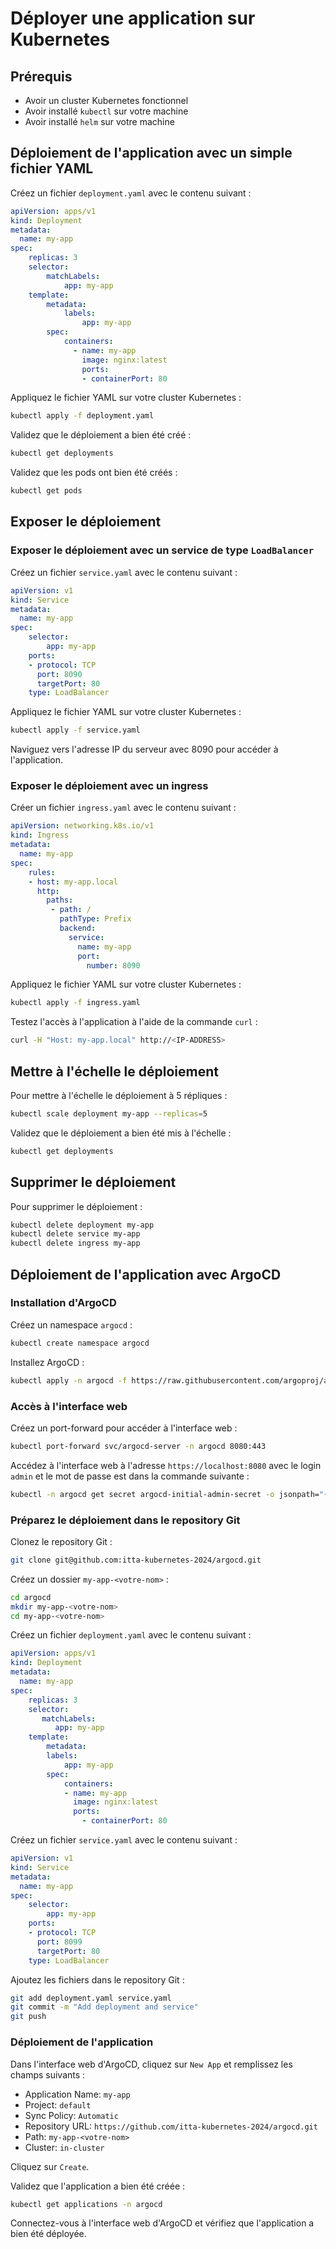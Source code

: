 # Déployer une application sur Kubernetes

## Prérequis

- Avoir un cluster Kubernetes fonctionnel
- Avoir installé `kubectl` sur votre machine
- Avoir installé `helm` sur votre machine

## Déploiement de l'application avec un simple fichier YAML

Créez un fichier `deployment.yaml` avec le contenu suivant :

```yaml
apiVersion: apps/v1
kind: Deployment
metadata:
  name: my-app
spec:
    replicas: 3
    selector:
        matchLabels:
            app: my-app
    template:
        metadata:
            labels:
                app: my-app
        spec:
            containers:
              - name: my-app
                image: nginx:latest
                ports:
                - containerPort: 80
```

Appliquez le fichier YAML sur votre cluster Kubernetes :

```bash
kubectl apply -f deployment.yaml
```

Validez que le déploiement a bien été créé :

```bash
kubectl get deployments
```

Validez que les pods ont bien été créés :

```bash
kubectl get pods
```

## Exposer le déploiement

### Exposer le déploiement avec un service de type `LoadBalancer`

Créez un fichier `service.yaml` avec le contenu suivant :

```yaml
apiVersion: v1
kind: Service
metadata:
  name: my-app
spec:
    selector:
        app: my-app
    ports:
    - protocol: TCP
      port: 8090
      targetPort: 80
    type: LoadBalancer
```

Appliquez le fichier YAML sur votre cluster Kubernetes :

```bash
kubectl apply -f service.yaml
```

Naviguez vers l'adresse IP du serveur avec 8090 pour accéder à l'application.

### Exposer le déploiement avec un ingress

Créer un fichier `ingress.yaml` avec le contenu suivant :

```yaml
apiVersion: networking.k8s.io/v1
kind: Ingress
metadata:
  name: my-app
spec:
    rules:
    - host: my-app.local
      http:
        paths:
         - path: /
           pathType: Prefix
           backend:
             service:
               name: my-app
               port:
                 number: 8090
```

Appliquez le fichier YAML sur votre cluster Kubernetes :

```bash
kubectl apply -f ingress.yaml
```

Testez l'accès à l'application à l'aide de la commande `curl` :

```bash
curl -H "Host: my-app.local" http://<IP-ADDRESS>
```

## Mettre à l'échelle le déploiement

Pour mettre à l'échelle le déploiement à 5 répliques :

```bash
kubectl scale deployment my-app --replicas=5
```

Validez que le déploiement a bien été mis à l'échelle :

```bash
kubectl get deployments
```

## Supprimer le déploiement

Pour supprimer le déploiement :

```bash
kubectl delete deployment my-app
kubectl delete service my-app
kubectl delete ingress my-app
```

## Déploiement de l'application avec ArgoCD

### Installation d'ArgoCD

Créez un namespace `argocd` :

```bash
kubectl create namespace argocd
```

Installez ArgoCD :

```bash
kubectl apply -n argocd -f https://raw.githubusercontent.com/argoproj/argo-cd/stable/manifests/install.yaml
```

### Accès à l'interface web

Créez un port-forward pour accéder à l'interface web :

```bash
kubectl port-forward svc/argocd-server -n argocd 8080:443
```

Accédez à l'interface web à l'adresse `https://localhost:8080` avec le login `admin` et le mot de passe est dans la commande suivante :

```bash
kubectl -n argocd get secret argocd-initial-admin-secret -o jsonpath="{.data.password}" | base64 -d && echo
```

### Préparez le déploiement dans le repository Git

Clonez le repository Git :

```bash
git clone git@github.com:itta-kubernetes-2024/argocd.git
```

Créez un dossier `my-app-<votre-nom>` :

```bash
cd argocd
mkdir my-app-<votre-nom>
cd my-app-<votre-nom>
```

Créez un fichier `deployment.yaml` avec le contenu suivant :

```yaml
apiVersion: apps/v1
kind: Deployment
metadata:
  name: my-app
spec:
    replicas: 3
    selector:
       matchLabels:
          app: my-app
    template:
        metadata:
        labels:
            app: my-app
        spec:
            containers:
            - name: my-app
              image: nginx:latest
              ports:
                - containerPort: 80
```

Créez un fichier `service.yaml` avec le contenu suivant :

```yaml
apiVersion: v1
kind: Service
metadata:
  name: my-app
spec:
    selector:
        app: my-app
    ports:
    - protocol: TCP
      port: 8099
      targetPort: 80
    type: LoadBalancer
```

Ajoutez les fichiers dans le repository Git :

```bash
git add deployment.yaml service.yaml
git commit -m "Add deployment and service"
git push
```

### Déploiement de l'application

Dans l'interface web d'ArgoCD, cliquez sur `New App` et remplissez les champs suivants :

- Application Name: `my-app`
- Project: `default`
- Sync Policy: `Automatic`
- Repository URL: `https://github.com/itta-kubernetes-2024/argocd.git`
- Path: `my-app-<votre-nom>`
- Cluster: `in-cluster`

Cliquez sur `Create`.

Validez que l'application a bien été créée :

```bash
kubectl get applications -n argocd
```

Connectez-vous à l'interface web d'ArgoCD et vérifiez que l'application a bien été déployée.
